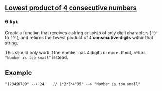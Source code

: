 <h2><a href=https://www.codewars.com/kata/554e52e7232cdd05650000a0/train/javascript target="_blank">Lowest product of 4 consecutive numbers</a></h2><h3>6 kyu</h3><p>Create a function that receives a string consists of only digit characters (<code>'0'</code> to <code>'9'</code>), and returns the lowest product of 4 <strong>consecutive digits</strong> within that string.</p><p>This should only work if the number has 4 digits or more. If not, return <code>"Number is too small"</code> instead.</p><h2 id="example">Example</h2><pre><code class="language-javascript"><span class="cm-string">"123456789"</span> <span class="cm-operator">--&gt;</span> <span class="cm-number">24</span>    <span class="cm-comment">// 1*2*3*4</span><span class="cm-string">"35"</span> <span class="cm-operator">--&gt;</span> <span class="cm-string">"Number is too small"</span></code></pre>